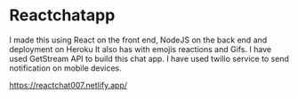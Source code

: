 # Reactchatapp

 I made this using React on the front end, NodeJS on the back end and deployment on Heroku It also has with emojis reactions and Gifs. 
 I have used GetStream API to build this chat app. I have used twilio service to send notification on mobile devices. 

https://reactchat007.netlify.app/
